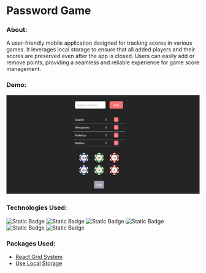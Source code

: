 # Password Game

### About:

A user-friendly mobile application designed for tracking scores in various games. It leverages local storage to ensure that all added players and their scores are preserved even after the app is closed. Users can easily add or remove points, providing a seamless and reliable experience for game score management.

### Demo:

<a href="https://klementina1809.github.io/passwordGame/">
<img src="public/img/preview.png" alt="preview" />
</a>

### Technologies Used:

![Static Badge](https://img.shields.io/badge/React-ffffff?style=social&logo=React)
![Static Badge](https://img.shields.io/badge/HTML5-ffffff?style=social&logo=HTML5)
![Static Badge](https://img.shields.io/badge/CSS3-ffffff?style=social&logo=CSS3)
![Static Badge](https://img.shields.io/badge/JavaScript-ffffff?style=social&logo=JavaScript)
![Static Badge](https://img.shields.io/badge/npm-ffffff?style=social&logo=npm)
![Static Badge](https://img.shields.io/badge/TailwindCSS-ffffff?style=social&logo=TailwindCSS)

### Packages Used:

-   [React Grid System](https://www.npmjs.com/package/react-grid-system)
-   [Use Local Storage](https://www.npmjs.com/package/use-local-storage?activeTab=readme)
